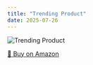 ```yaml
---
title: "Trending Product"
date: 2025-07-26
---
```


<img src="" alt="Trending Product" style="max-width:100%;"/>

[🛒 Buy on Amazon](?tag=dineshtechblo-21)